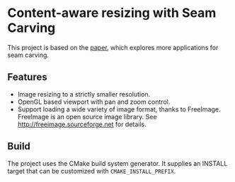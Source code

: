 # Content-aware resizing with Seam Carving

This project is based on the [paper](http://graphics.cs.cmu.edu/courses/15-463/2007_fall/hw/proj2/imret.pdf), which explores more applications for seam carving.

## Features

- Image resizing to a strictly smaller resolution.
- OpenGL based viewport with pan and zoom control.
- Support loading a wide variety of image format, thanks to FreeImage. FreeImage is an open source image library. See http://freeimage.sourceforge.net for details.

## Build

The project uses the CMake build system generator. It supplies an INSTALL target that can be customized with `CMAKE_INSTALL_PREFIX`.
